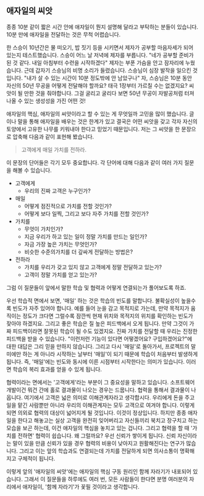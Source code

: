 ## 애자일의 씨앗
종종 10분 같이 짧은 시간 안에 애자일이 뭔지 설명해 달라고 부탁하는 분들이 있습니다. 10분 만에 애자일을 전달하는 것은 무척 어렵습니다.

한 스승이 10년간은 물 떠오기, 밥 짓기 등을 시키면서 제자가 공부할 마음자세가 되어 있는지 테스트했습니다. 스승이 어느 날 저녁에 제자를 부릅니다. "네가 공부할 준비가 된 것 같다. 내일 아침부터 수련을 시작하겠다" 제자는 부푼 가슴을 안고 잠자리에 누웠습니다. 근데 갑자기 스승님의 비명 소리가 들렸습니다. 스승님이 심장 발작을 일으킨 것입니다. "내가 살 수 있는 시간이 10분 정도밖에 안 남았구나" 자, 스승님은 10분 동안 자신의 50년 무공을 어떻게 전달해야 할까요? 태극 1장부터 가르칠 수는 없겠지요? 씨앗이 될 만한 것을 줘야합니다. 그걸 굴리고 굴리다 보면 50년 무공이 자발공처럼 터져 나올 수 있는 생성성을 가진 어떤 것!

애자일의 핵심, 애자일의 씨앗이라고 할 수 있는 게 무엇일까 고민을 많이 했습니다. 글이나 말을 통해 애자일을 배우는 것은 한계가 있고 결국은 어떤 씨앗을 갖고 각자 자신의 토양에서 고유한 나무를 키워내야 한다고 믿었기 때문입니다. 저는 그 씨앗을 한 문장으로 압축해 다음과 같이 표현해 봤습니다.

> 고객에게 매일 가치를 전하라.

이 문장의 단어들은 각기 모두 중요합니다. 각 단어에 대해 다음과 같이 여러 가지 질문을 해볼 수 있습니다.

- 고객에게
	- 우리의 진짜 고객은 누구인가?
- 매일
	- 어떻게 점진적으로 가치를 전할 것인가?
	- 어떻게 보다 일찍, 그리고 보다 자주 가치를 전할 것인가?
- 가치를
	- 무엇이 가치인가?
	- 지금 우리가 하고 있는 일이 정말 가치를 만드는 일인가?
	- 자금 가장 높은 가치는 무엇인가?
	- 비슷한 수준의가치를 더 갚싸게 전달하는 방법은?
- 전하라
	- 가치를 우리가 갖고 있지 않고 고객에게 정말 전달하고 있는가?
	- 고객이 정말 가치를 얻고 있는가?

그럼 이 질문들이 앞에서 말한 학습 및 협력과 어떻게 연결되는가 풀어보도록 하죠.

우선 학습적 면에서 보면, '매일' 하는 것은 학습의 빈도를 말합니다. 불확실성이 높을수록 빈도가 자주 있어야 합니다. 예를 들어 눈을 감고 목적지로 가는데, 만약 목적지가 움직이는 정도가 크다면 그럴수록 잠깐씩 현재 위치와 목적지의 위치를 확인하는 빈도가 잦아야 하겠지요. 그리고 좋은 학습은 질 높은 피드백에서 오게 됩니다. 만약 그것이 가짜 피드백이라면 잘못된 학습이 될 수도 있겠지요. 진짜 가치를 전달할 때 우리는 진정한 피드백을 받을 수 있습니다. "이런저런 기능이 있다면 어떻겠어요? 구입하겠어요?"에 대한 대답은 그리 믿을 만하지 않습니다. 그리고 다시 '매일'로 돌아가서, 프로젝트의 말미에만 하는 게 아니라 시작하는 날부터 '매일'이 되기 때문에 학습이 처음부터 발생하게 됩니다. 즉, '매일'에는 빈도와 동시에 이른 시점부터 시작한다는 의미가 있습니다. 이러면 학습의 복리 효과를 얻을 수 있게 됩니다.

협력이라는 면에서는 '고객에게'라는 부분이 그 중요성을 말하고 있습니다. 소프트웨어 개발이건 뭐건 간에 홀로 결과물이 나오는 경우는 드뭅니다. 협력을 통해서 결과물이 나옵니다. 여기에서 고객은 넓은 의미로 이해관계자라고 생각합시다. 우리에게 돈을 주고 일을 맡긴 사람뿐만 아니라 우리의 이해관계자는 모두 고객으로 여겨야 합니다. 이렇게 되면 의외로 협력의 대상이 넓어지게 될 것입니다. 이것이 정상입니다. 하지만 종종 애자일을 한다고 해놓고는 실상 고객을 완전히 잊어버리고 자신들끼리 북치고 장구치고 하는 모습을 보곤 하는데, 이건 애자일의 핵심을 놓치고 있는 겁니다. 그리고 협력을 할 때 '가치를 전하면' 협력이 쉽습니다. 왜 그럴까요? 우선 신뢰가 쌓이게 됩니다. 신뢰 자신이라는 말이 있을 만큼 신뢰가 있을 경우 협력의 비용이 낮아지고 원활해진다는 연구가 많습니다. 그리고 이는 앞의 학습과도 연결되는데 가치를 전달하게 되면 의사소통이 명확해지고 구체적이 됩니다. 

이렇게 앞의 '애자일의 씨앗'에는 애자일의 핵심 구동 원리인 함께 자라기가 내포되어 있습니다. 그래서 이 질문들을 하루에도 여러 번, 모든 사람들이 한다면 분명 여러분의 자리에서 애자일이, '함께 자라기'가 꽃필 것이라고 생각합니다.